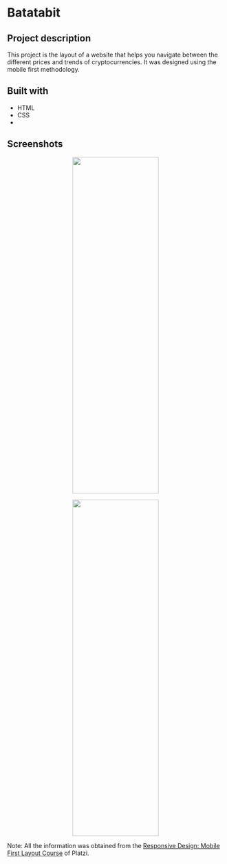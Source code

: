 # Batatabit

## Project description

This project is the layout of a website that helps you navigate between the different prices and trends of cryptocurrencies. It was designed using the mobile first methodology.

## Built with

- HTML
- CSS
- 
## Screenshots

<p align="center">
  <img width="200" height="780" src="https://user-images.githubusercontent.com/44807239/126884413-173fe5f7-d8a5-4593-a5c8-31efba7b0897.PNG">
 </p>
 <p align="center">
  <img width="200" height="780" src="https://user-images.githubusercontent.com/44807239/126884418-bba7733a-79a1-4274-9289-fe1268fe861d.PNG">
 </p>

Note: All the information was obtained from the [Responsive Design: Mobile First Layout Course](https://platzi.com/cursos/mobile-first/) of Platzi.
